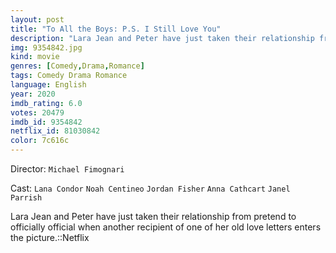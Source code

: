 ```yaml
---
layout: post
title: "To All the Boys: P.S. I Still Love You"
description: "Lara Jean and Peter have just taken their relationship from pretend to officially official when another recipient of one of her old love letters enters the picture.::Netflix.."
img: 9354842.jpg
kind: movie
genres: [Comedy,Drama,Romance]
tags: Comedy Drama Romance 
language: English
year: 2020
imdb_rating: 6.0
votes: 20479
imdb_id: 9354842
netflix_id: 81030842
color: 7c616c
---
```

Director: `Michael Fimognari`  

Cast: `Lana Condor` `Noah Centineo` `Jordan Fisher` `Anna Cathcart` `Janel Parrish` 

Lara Jean and Peter have just taken their relationship from pretend to officially official when another recipient of one of her old love letters enters the picture.::Netflix
